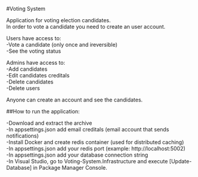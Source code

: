 #Voting System

Application for voting election candidates.  
In order to vote a candidate you need to create an user account.  

Users have access to:  
-Vote a candidate (only once and ireversible)  
-See the voting status  

Admins have access to:  
-Add candidates  
-Edit candidates creditals  
-Delete candidates  
-Delete users  

Anyone can create an account and see the candidates.  

##How to run the application:  

-Download and extract the archive  
-In appsettings.json add email creditals (email account that sends notifications)  
-Install Docker and create redis container (used for distributed caching)  
-In appsettings.json add your redis port (example: http://localhost:5002)  
-In appsettings.json add your database connection string  
-In Visual Studio, go to Voting-System.Infrastructure and execute [Update-Database] in Package Manager Console.  
